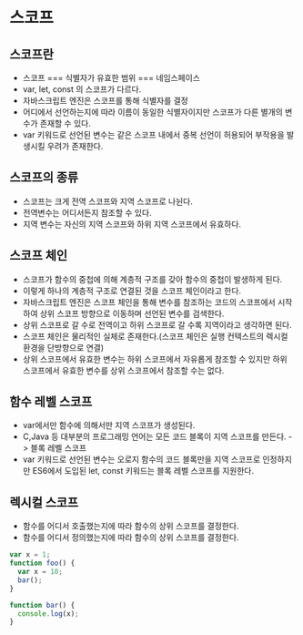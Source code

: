 # 스코프

## 스코프란

- 스코프 === 식별자가 유효한 범위 === 네임스페이스
- var, let, const 의 스코프가 다르다.
- 자바스크립트 엔진은 스코프를 통해 식별자를 결정
- 어디에서 선언하는지에 따라 이름이 동일한 식별자이지만 스코프가 다른 별개의 변수가 존재할 수 있다.
- var 키워드로 선언된 변수는 같은 스코프 내에서 중복 선언이 허용되어 부작용을 발생시킬 우려가 존재한다.

## 스코프의 종류

- 스코프는 크게 전역 스코프와 지역 스코프로 나뉜다.
- 전역변수는 어디서든지 참조할 수 있다.
- 지역 변수는 자신의 지역 스코프와 하위 지역 스코프에서 유효하다.

## 스코프 체인

- 스코프가 함수의 중첩에 의해 계층적 구조를 갖아 함수의 중첩이 발생하게 된다.
- 이렇게 하나의 계층적 구조로 연결된 것을 스코프 체인이라고 한다.
- 자바스크립트 엔진은 스코프 체인을 통해 변수를 참조하는 코드의 스코프에서 시작하여 상위 스코프 방향으로 이동하며 선언된 변수를 검색한다.
- 상위 스코프로 갈 수로 전역이고 하위 스코프로 갈 수록 지역이라고 생각하면 된다.
- 스코프 체인은 물리적인 실체로 존재한다.(스코프 체인은 실행 컨텍스트의 렉시컬 환경을 단방향으로 연결)
- 상위 스코프에서 유효한 변수는 하위 스코프에서 자유롭게 참조할 수 있지만 하위 스코프에서 유효한 변수를 상위 스코프에서 참조할 수는 없다.

## 함수 레벨 스코프

- var에서만 함수에 의해서만 지역 스코프가 생성된다.
- C,Java 등 대부분의 프로그래밍 언어는 모든 코드 블록이 지역 스코프를 만든다. -> 블록 레벨 스코프
- var 키워드로 선언된 변수는 오로지 함수의 코드 블록만을 지역 스코프로 인정하지만 ES6에서 도입된 let, const 키워드는 블록 레벨 스코프를 지원한다.

## 렉시컬 스코프

- 함수를 어디서 호출했는지에 따라 함수의 상위 스코프를 결정한다.
- 함수를 어디서 정의했는지에 따라 함수의 상위 스코프를 결정한다.

```javascript
var x = 1;
function foo() {
  var x = 10;
  bar();
}

function bar() {
  console.log(x);
}
```
